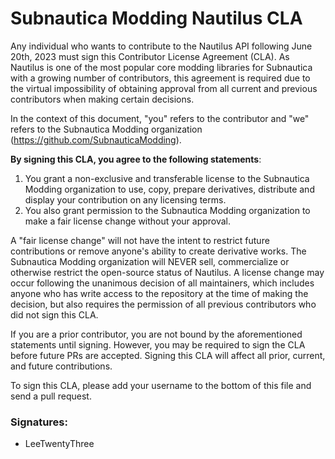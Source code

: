 # Subnautica Modding Nautilus CLA

Any individual who wants to contribute to the Nautilus API following June 20th, 2023 must sign this Contributor License Agreement (CLA). As Nautilus is one of the most popular core modding libraries for Subnautica with a growing number of contributors, this agreement is required due to the virtual impossibility of obtaining approval from all current and previous contributors when making certain decisions.

In the context of this document, "you" refers to the contributor and "we" refers to the Subnautica Modding organization (<https://github.com/SubnauticaModding>).

**By signing this CLA, you agree to the following statements**:

1. You grant a non-exclusive and transferable license to the Subnautica Modding organization to use, copy, prepare derivatives, distribute and display your contribution on any licensing terms.
2. You also grant permission to the Subnautica Modding organization to make a fair license change without your approval.

A "fair license change" will not have the intent to restrict future contributions or remove anyone's ability to create derivative works. The Subnautica Modding organization will NEVER sell, commercialize or otherwise restrict the open-source status of Nautilus. A license change may occur following the unanimous decision of all maintainers, which includes anyone who has write access to the repository at the time of making the decision, but also requires the permission of all previous contributors who did not sign this CLA.

If you are a prior contributor, you are not bound by the aforementioned statements until signing. However, you may be required to sign the CLA before future PRs are accepted. Signing this CLA will affect all prior, current, and future contributions.

To sign this CLA, please add your username to the bottom of this file and send a pull request. 

### Signatures:

- LeeTwentyThree
